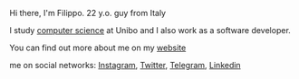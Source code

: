 
Hi there, I'm Filippo. 22 y.o. guy from Italy

I study [computer science](https://corsi.unibo.it/laurea/InformaticaManagement) at Unibo and I also work as a software developer.

You can find out more about me on my [website](https://filippobrigati.vercel.app/)

me on social networks: [Instagram](https://www.instagram.com/fillobrigati/), [Twitter](https://twitter.com/brigati_filippo), [Telegram](https://t.me/filippobrigati), [Linkedin](https://www.linkedin.com/in/filippo-brigati-6569981b2/)
